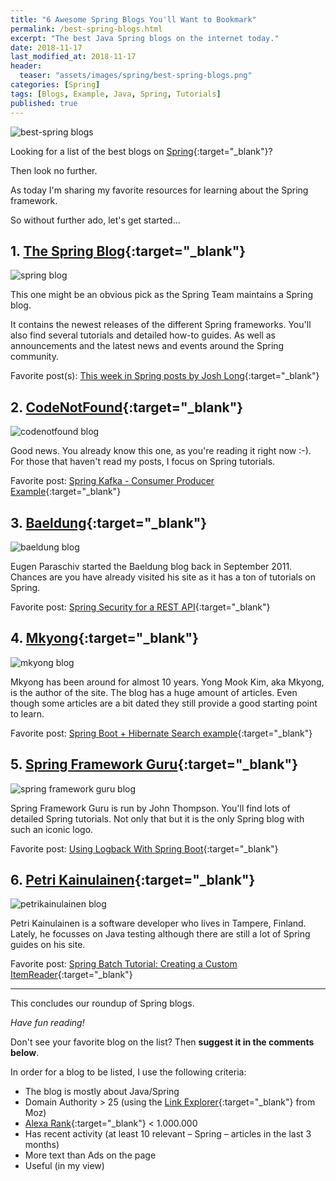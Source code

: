 ```yaml
---
title: "6 Awesome Spring Blogs You'll Want to Bookmark"
permalink: /best-spring-blogs.html
excerpt: "The best Java Spring blogs on the internet today."
date: 2018-11-17
last_modified_at: 2018-11-17
header:
  teaser: "assets/images/spring/best-spring-blogs.png"
categories: [Spring]
tags: [Blogs, Example, Java, Spring, Tutorials]
published: true
---
```


<img src="{{ site.url }}/assets/images/spring/best-spring-blogs.png" alt="best-spring blogs" class="align-right title-image">

Looking for a list of the best blogs on [Spring](https://spring.io/){:target="_blank"}?

Then look no further.

As today I'm sharing my favorite resources for learning about the Spring framework.

So without further ado, let's get started…

## 1. [The Spring Blog](https://spring.io/blog){:target="_blank"}

<img src="{{ site.url }}/assets/images/spring/spring-blog.png" alt="spring blog">

This one might be an obvious pick as the Spring Team maintains a Spring blog.

It contains the newest releases of the different Spring frameworks. You'll also find several tutorials and detailed how-to guides. As well as announcements and the latest news and events around the Spring community.

Favorite post(s): [This week in Spring posts by Josh Long](https://spring.io/team/jlong){:target="_blank"}

## 2. [CodeNotFound](https://codenotfound.com/blog/){:target="_blank"}

<img src="{{ site.url }}/assets/images/spring/codenotfound-blog.png" alt="codenotfound blog">

Good news. You already know this one, as you're reading it right now :-). For those that haven't read my posts, I focus on Spring tutorials.

Favorite post: [Spring Kafka - Consumer Producer Example](https://www.codenotfound.com/spring-kafka-consumer-producer-example.html){:target="_blank"}

## 3. [Baeldung](https://www.baeldung.com/category/spring/){:target="_blank"}

<img src="{{ site.url }}/assets/images/spring/baeldung-blog.png" alt="baeldung blog">

Eugen Paraschiv started the Baeldung blog back in September 2011. Chances are you have already visited his site as it has a ton of tutorials on Spring.

Favorite post: [Spring Security for a REST API](https://www.baeldung.com/securing-a-restful-web-service-with-spring-security){:target="_blank"}

## 4. [Mkyong](https://www.mkyong.com/tutorials/spring-boot-tutorials/){:target="_blank"}

<img src="{{ site.url }}/assets/images/spring/mkyong-blog.png" alt="mkyong blog">

Mkyong has been around for almost 10 years. Yong Mook Kim, aka Mkyong, is the author of the site. The blog has a huge amount of articles. Even though some articles are a bit dated they still provide a good starting point to learn.

Favorite post: [Spring Boot + Hibernate Search example](http://www.mkyong.com/spring-boot/spring-boot-hibernate-search-example/){:target="_blank"}

## 5. [Spring Framework Guru](https://springframework.guru/blog/){:target="_blank"}

<img src="{{ site.url }}/assets/images/spring/spring-framework-guru-blog.png" alt="spring framework guru blog">

Spring Framework Guru is run by John Thompson. You'll find lots of detailed Spring tutorials. Not only that but it is the only Spring blog with such an iconic logo.

Favorite post: [Using Logback With Spring Boot](https://springframework.guru/using-logback-spring-boot/){:target="_blank"}

## 6. [Petri Kainulainen](https://www.petrikainulainen.net/tutorials/){:target="_blank"}

<img src="{{ site.url }}/assets/images/spring/petrikainulainen-blog.png" alt="petrikainulainen blog">

Petri Kainulainen is a software developer who lives in Tampere, Finland. Lately, he focusses on Java testing although there are still a lot of Spring guides on his site.

Favorite post: [Spring Batch Tutorial: Creating a Custom ItemReader](https://www.petrikainulainen.net/programming/spring-framework/spring-batch-tutorial-creating-a-custom-itemreader/){:target="_blank"}

---

This concludes our roundup of Spring blogs.

_Have fun reading!_

Don't see your favorite blog on the list? Then **suggest it in the comments below**.

In order for a blog to be listed, I use the following criteria:
* The blog is mostly about Java/Spring
* Domain Authority > 25 (using the [Link Explorer](https://analytics.moz.com/pro/link-explorer/home){:target="_blank"} from Moz)
* [Alexa Rank](https://www.alexa.com/siteinfo){:target="_blank"} < 1.000.000
* Has recent activity (at least 10 relevant – Spring – articles in the last 3 months)
* More text than Ads on the page
* Useful (in my view)
